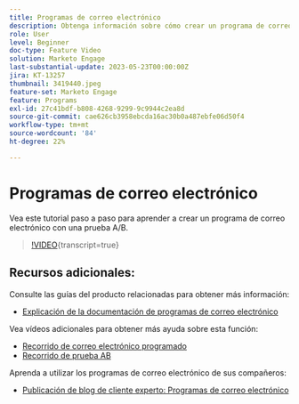 ```yaml
---
title: Programas de correo electrónico
description: Obtenga información sobre cómo crear un programa de correo electrónico con una prueba A/B.
role: User
level: Beginner
doc-type: Feature Video
solution: Marketo Engage
last-substantial-update: 2023-05-23T00:00:00Z
jira: KT-13257
thumbnail: 3419440.jpeg
feature-set: Marketo Engage
feature: Programs
exl-id: 27c41bdf-b808-4268-9299-9c9944c2ea8d
source-git-commit: cae626cb3958ebcda16ac30b0a487ebfe06d50f4
workflow-type: tm+mt
source-wordcount: '84'
ht-degree: 22%

---
```


# Programas de correo electrónico

Vea este tutorial paso a paso para aprender a crear un programa de correo electrónico con una prueba A/B.

>[!VIDEO](https://video.tv.adobe.com/v/3453370/?captions=spa&learn=on){transcript=true}


## Recursos adicionales:

Consulte las guías del producto relacionadas para obtener más información:

* [Explicación de la documentación de programas de correo electrónico](https://experienceleague.adobe.com/docs/marketo/using/product-docs/email-marketing/email-programs/creating-an-email-program/understanding-email-programs.html?lang=es)

Vea vídeos adicionales para obtener más ayuda sobre esta función:

* [Recorrido de correo electrónico programado](https://experienceleague.adobe.com/docs/marketo-learn/tutorials/email-marketing/scheduled-email-watch.html?lang=es)
* [Recorrido de prueba AB](https://experienceleague.adobe.com/docs/marketo-learn/tutorials/email-marketing/ab-testing-watch.html?lang=es)

Aprenda a utilizar los programas de correo electrónico de sus compañeros:

* [Publicación de blog de cliente experto: Programas de correo electrónico](https://nation.marketo.com/t5/product-blogs/marketo-success-series-email-programs/ba-p/304968)
